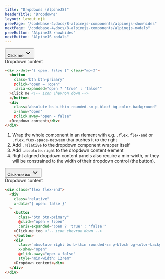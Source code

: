 ```yaml
---
title: "Dropdowns (AlpineJS)"
headerTitle: "Dropdowns"
layout: layout.njk
prevPage: "/codebase-4/docs/8-alpinejs-components/alpinejs-showhides"
nextPage: "/codebase-4/docs/8-alpinejs-components/alpinejs-modals"
prevButton: "AlpineJS showhides"
nextButton: "AlpineJS modals"
---
```


<div x-data="{ open: false }" class="relative mb-3">
  <button
  class="btn btn-primary"
    @click="open = !open"
    :aria-expanded="open ? 'true' : 'false'"
  >Click me <svg xmlns="http://www.w3.org/2000/svg" class="icon icon-tabler icon-tabler-chevron-down" width="24" height="24" viewBox="0 0 24 24" stroke-width="2" stroke="currentColor" fill="none" stroke-linecap="round" stroke-linejoin="round"><path stroke="none" d="M0 0h24v24H0z" fill="none"/><polyline points="6 9 12 15 18 9" /></svg>
  </button>
  <div
    class="absolute bs b-thin rounded-sm p-block bg-color-background"
    x-show="open"
    @click.away="open = false"
  >Dropdown content</div>
</div>

```html
<div x-data="{ open: false }" class="mb-3">
  <button
    class="btn btn-primary"
    @click="open = !open"
    :aria-expanded="open ? 'true' : 'false'"
  >Click me <!-- icon chevron down -->
  </button>
  <div
    class="absolute bs b-thin rounded-sm p-block bg-color-background"
    x-show="open"
    @click.away="open = false"
  >Dropdown content</div>
</div>
```

1. Wrap the whole component in an element with e.g. `.flex.flex-end` or `.flex.flex-space-between` that pushes it to the right
2. Add `.relative` to the dropdown component wrapper itself
3. Add `.absolute.right` to the dropdown content element
4. Right aligned dropdown content panels also require a min-width, or they will be constrained to the width of their dropdown control (the button).

<div class="flex flex-end mb-3">
  <div
    class="relative"
    x-data="{ open: false }"
  >
    <button
      class="btn btn-primary"
      @click="open = !open"
      :aria-expanded="open ? 'true' : 'false'"
    >Click-me too <svg xmlns="http://www.w3.org/2000/svg" class="icon icon-tabler icon-tabler-chevron-down" width="24" height="24" viewBox="0 0 24 24" stroke-width="2" stroke="currentColor" fill="none" stroke-linecap="round" stroke-linejoin="round"><path stroke="none" d="M0 0h24v24H0z" fill="none"/><polyline points="6 9 12 15 18 9" /></svg>
    </button>
    <div
      class="absolute right bs b-thin rounded-sm p-block bg-color-background"
      x-show="open"
      @click.away="open = false"
      style="min-width: 12rem"
    >Dropdown content</div>
  </div>
</div>

```html
<div class="flex flex-end">
  <div
    class="relative"
    x-data="{ open: false }"
  >
    <button
      class="btn btn-primary"
      @click="open = !open"
      :aria-expanded="open ? 'true' : 'false'"
    >Click-me too <!-- icon chevron down -->
    </button>
    <div
      class="absolute right bs b-thin rounded-sm p-block bg-color-background"
      x-show="open"
      @click.away="open = false"
      style="min-width: 12rem"
    >Dropdown content</div>
  </div>
</div>
```